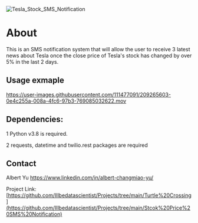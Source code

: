 
![Tesla_Stock_SMS_Notification](https://user-images.githubusercontent.com/111477091/209278104-8eba6e4b-f1b4-4c0b-bb36-9f157b4e587c.png)

# About
This is an SMS notification system that will allow the user to receive 3 latest news about Tesla once the close price of Tesla's stock has changed by over 5% in the last 2 days.

## Usage exmaple
https://user-images.githubusercontent.com/111477091/209265603-0e4c255a-008a-4fc6-97b3-769085032622.mov

## Dependencies:
1 Python v3.8 is required.

2 requests, datetime and twilio.rest packages are required

## Contact
Albert Yu https://www.linkedin.com/in/albert-changmiao-yu/

Project Link: [https://github.com/Illbedatascientist/Projects/tree/main/Turtle%20Crossing](https://github.com/Illbedatascientist/Projects/tree/main/Stcok%20Price%20SMS%20Notification)




